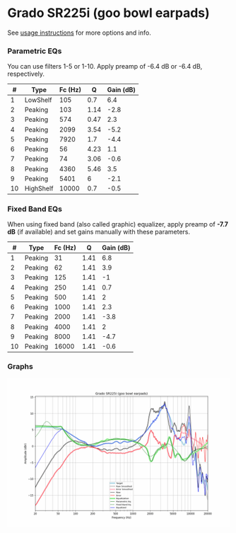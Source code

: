 # Grado SR225i (goo bowl earpads)
See [usage instructions](https://github.com/jaakkopasanen/AutoEq#usage) for more options and info.

### Parametric EQs
You can use filters 1-5 or 1-10. Apply preamp of -6.4 dB or -6.4 dB, respectively.

|   # | Type      |   Fc (Hz) |    Q |   Gain (dB) |
|-----|-----------|-----------|------|-------------|
|   1 | LowShelf  |       105 | 0.7  |         6.4 |
|   2 | Peaking   |       103 | 1.14 |        -2.8 |
|   3 | Peaking   |       574 | 0.47 |         2.3 |
|   4 | Peaking   |      2099 | 3.54 |        -5.2 |
|   5 | Peaking   |      7920 | 1.7  |        -4.4 |
|   6 | Peaking   |        56 | 4.23 |         1.1 |
|   7 | Peaking   |        74 | 3.06 |        -0.6 |
|   8 | Peaking   |      4360 | 5.46 |         3.5 |
|   9 | Peaking   |      5401 | 6    |        -2.1 |
|  10 | HighShelf |     10000 | 0.7  |        -0.5 |

### Fixed Band EQs
When using fixed band (also called graphic) equalizer, apply preamp of **-7.7 dB** (if available) and set gains manually with these parameters.

|   # | Type    |   Fc (Hz) |    Q |   Gain (dB) |
|-----|---------|-----------|------|-------------|
|   1 | Peaking |        31 | 1.41 |         6.8 |
|   2 | Peaking |        62 | 1.41 |         3.9 |
|   3 | Peaking |       125 | 1.41 |        -1   |
|   4 | Peaking |       250 | 1.41 |         0.7 |
|   5 | Peaking |       500 | 1.41 |         2   |
|   6 | Peaking |      1000 | 1.41 |         2.3 |
|   7 | Peaking |      2000 | 1.41 |        -3.8 |
|   8 | Peaking |      4000 | 1.41 |         2   |
|   9 | Peaking |      8000 | 1.41 |        -4.7 |
|  10 | Peaking |     16000 | 1.41 |        -0.6 |

### Graphs
![](./Grado%20SR225i%20(goo%20bowl%20earpads).png)
